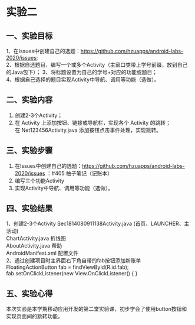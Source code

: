 # 实验二
## 一、实验目标		
1、在Issues中创建自己的选题：https://github.com/hzuapps/android-labs-2020/issues;  
2、根据自选题目，编写一个或多个Activity（主窗口类带上学号前缀，放到自己的Java包下）； 
3、将标题设置为自己的学号+对应的功能或题目；  
4、根据自己选择的题目实现Activity中导航、调用等功能（选做）。  
## 二、实验内容	
1. 创建2-3个Activity；	  
2. 在 Activity 上添加按钮、链接或导航栏，实现各个 Activity 的跳转；  
在 Net123456Activity.java 添加按钮点击事件处理，实现跳转。  
## 三、实验步骤	
1. 在Issues中创建自己的选题：https://github.com/hzuapps/android-labs-2020/issues ：#405 柚子笔记（记账本）
2. 编写三个功能Activity
3. 实现Activity中导航、调用等功能（选做）。
## 四、实验结果
1、创建2-3个Activity
Sec1814080911138Activity.java (首页、LAUNCHER、主活动)  
ChartActivity.java   折线图  
AboutActivity.java  帮助  
AndroidManifest.xml  配置文件  
2、通过创建项目时主界面右下角自带的fab按钮添加新账单
 FloatingActionButton fab = findViewById(R.id.fab);
        fab.setOnClickListener(new View.OnClickListener() {
}
## 五、实验心得
 本次实验是本学期移动应用开发的第二堂实验课，初步学会了使用button按钮和实现页面间的跳转功能。
